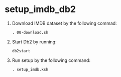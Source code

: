 # setup_imdb_db2

1. Download IMDB dataset by the following commad:
    ```
    . 00-download.sh
    ```

2. Start Db2 by running:
    ```
    db2start
    ```

3. Run setup by the following command:
    ```
    . setup_imdb.ksh
    ```
